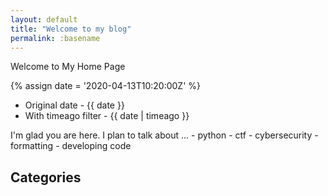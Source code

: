 ```yaml
---
layout: default
title: "Welcome to my blog"
permalink: :basename
---
```


Welcome to My Home Page

{% assign date = '2020-04-13T10:20:00Z' %}

- Original date - {{ date }}
- With timeago filter - {{ date | timeago }}

I'm glad you are here. I plan to talk about ...
     - python
     - ctf
     - cybersecurity
     - formatting
     - developing code

## Categories

<!--
- [Forensics](/forensics)
  - [Fetch](/forensics/fetch)
  - [Perfectly Disinfected](/forensics/perfectly_disinfected)
- [Misc](/misc)
  - [Flow](/misc/flow)
  - [Goose Chase](/misc/goose_chase)
  - [Zombie](/misc/zombie)
- [Mobile](/mobile)
  - [Jninjaspeak](/mobile/jninjaspeak)
- [Pwn](/pwn)
  - [Nahmnahmnahm](/pwn/nahmnahmnahm)
  - [Open Sesame](/pwn/open_sesame)
- [Rev](/rev)
  - [WriteRight](/rev/writeright)
- [Warmups](/warmups)
  - [Blobber](/warmups/blobber)
  - [Fast Hands](/warmups/fast_hands)
  - [Glasses](/warmups/glasses)
  - [Ninety One](/warmups/ninety_one)
  - [Online Chatroom](/warmups/online_chatroom)
  - [Regina](/warmups/regina)
  - [Tiny Little Fibers](/warmups/tiny_little_fibers)
- [Web](/web)
  - [Hidden Figures](/web/hidden_figures)
  - [Marmalade5](/web/marmalade5)
  - [Star Wars](/web/star_wars)
-->
